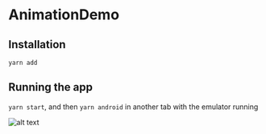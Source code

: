 # AnimationDemo
## Installation
`yarn add`

## Running the app
`yarn start`, and then `yarn android` in another tab with the emulator running

![alt text](demo.gif)
